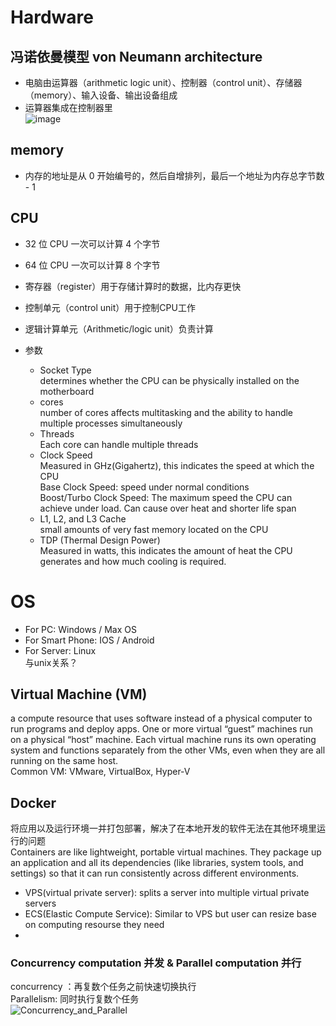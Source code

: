 # Hardware
## 冯诺依曼模型 von Neumann architecture
- 电脑由运算器（arithmetic logic unit）、控制器（control unit）、存储器（memory）、输入设备、输出设备组成  
- 运算器集成在控制器里  
![image](https://github.com/KnnUUu/note/assets/44579350/a067ebc0-6a35-484e-a57f-a223a5e15e2e)
## memory
- 内存的地址是从 0 开始编号的，然后自增排列，最后一个地址为内存总字节数 - 1  
## CPU
- 32 位 CPU 一次可以计算 4 个字节
- 64 位 CPU 一次可以计算 8 个字节
- 寄存器（register）用于存储计算时的数据，比内存更快  
- 控制单元（control unit）用于控制CPU工作  
- 逻辑计算单元（Arithmetic/logic unit）负责计算  

- 参数
  - Socket Type  
    determines whether the CPU can be physically installed on the motherboard  
  - cores  
    number of cores affects multitasking and the ability to handle multiple processes simultaneously  
  - Threads  
    Each core can handle multiple threads  
  - Clock Speed  
    Measured in GHz(Gigahertz), this indicates the speed at which the CPU   
    Base Clock Speed: speed under normal conditions  
    Boost/Turbo Clock Speed: The maximum speed the CPU can achieve under load. Can cause over heat and shorter life span  
  - L1, L2, and L3 Cache  
    small amounts of very fast memory located on the CPU
  - TDP (Thermal Design Power)  
    Measured in watts, this indicates the amount of heat the CPU generates and how much cooling is required.  

# OS
- For PC: Windows / Max OS  
- For Smart Phone: IOS / Android    
- For Server: Linux  
与unix关系？  

## Virtual Machine (VM)
a compute resource that uses software instead of a physical computer to run programs and deploy apps. One or more virtual “guest” machines run on a physical “host” machine.  Each virtual machine runs its own operating system and functions separately from the other VMs, even when they are all running on the same host.   
Common VM: VMware, VirtualBox, Hyper-V  

## Docker
将应用以及运行环境一并打包部署，解决了在本地开发的软件无法在其他环境里运行的问题  
Containers are like lightweight, portable virtual machines. They package up an application and all its dependencies (like libraries, system tools, and settings) so that it can run consistently across different environments.  

- VPS(virtual private server): splits a server into multiple virtual private servers  
- ECS(Elastic Compute Service): Similar to VPS but user can resize base on computing resourse they need  
- 

### Concurrency computation 并发 & Parallel computation 并行  
concurrency ：再复数个任务之前快速切换执行  
Parallelism: 同时执行复数个任务  
![Concurrency_and_Parallel](https://github.com/KnnUUu/note/assets/44579350/bb5160cc-0a8f-40c7-a501-9d44887bbd85)
